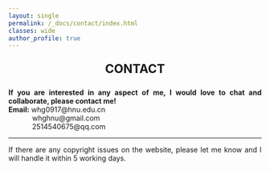 ```yaml
---
layout: single
permalink: /_docs/contact/index.html
classes: wide
author_profile: true
---
```




<div style="text-align: center; font-size: 24px;">
  <p><strong>CONTACT</strong> </p>
</div>

<div style="text-align: justify;">
  <p><strong>If you are interested in any aspect of me, I would love to chat and collaborate, please contact me!</strong><br>
  <strong>Email:</strong> whg0917@hnu.edu.cn<br>
  &nbsp;&nbsp;&nbsp;&nbsp;&nbsp;&nbsp;&nbsp;&nbsp;&nbsp;&nbsp;&nbsp;&nbsp;whghnu@gmail.com<br>
  &nbsp;&nbsp;&nbsp;&nbsp;&nbsp;&nbsp;&nbsp;&nbsp;&nbsp;&nbsp;&nbsp;&nbsp;2514540675@qq.com</p>
</div>


<div style="text-align: justify;">
<hr>
  <p>If there are any copyright issues on the website, please let me know and I will handle it within 5 working days.</p>
</div>

<br>
<br>
<br>
<br>
<br>
<br>
<br>
<br>
<br>